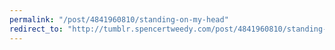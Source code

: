 ```yaml
---
permalink: "/post/4841960810/standing-on-my-head"
redirect_to: "http://tumblr.spencertweedy.com/post/4841960810/standing-on-my-head"
---
```

